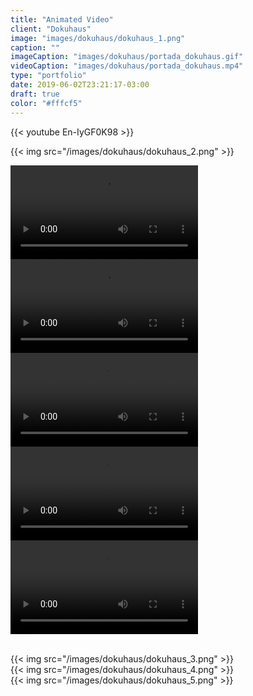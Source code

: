 ```yaml
---
title: "Animated Video"
client: "Dokuhaus"
image: "images/dokuhaus/dokuhaus_1.png"
caption: ""
imageCaption: "images/dokuhaus/portada_dokuhaus.gif"
videoCaption: "images/dokuhaus/portada_dokuhaus.mp4"
type: "portfolio"
date: 2019-06-02T23:21:17-03:00
draft: true
color: "#fffcf5"
---
```


{{< youtube En-IyGF0K98 >}}
<br class="py-5">

{{< img src="/images/dokuhaus/dokuhaus_2.png" >}}

<div class="container">
	<div class="row">
		<div class="col-12 py-2">
			<div class="embed-responsive embed-responsive-16by9">
				<video loop>
					<source src="/images/dokuhaus/dokuhaus_micro_2.mp4" type="video/mp4">
					Your browser does not support the video tag.
				</video>
			</div>
		</div>
	</div>
	<div class="row">
		<div class="col-12 col-md-6 py-2">
			<div class="embed-responsive embed-responsive-4by3">
				<video loop>
					<source src="/images/dokuhaus/dokuhaus_micro_1.mp4" type="video/mp4">
					Your browser does not support the video tag.
				</video>
			</div>
		</div>
		<div class="col-12 col-md-6 py-2">
			<div class="embed-responsive embed-responsive-4by3">
				<video loop>
					<source src="/images/dokuhaus/dokuhaus_micro_5.mp4" type="video/mp4">
					Your browser does not support the video tag.
				</video>
			</div>
		</div>
	</div>
	<div class="row">
		<div class="col-12 col-md-6 py-2">
			<div class="embed-responsive embed-responsive-4by3">
				<video loop>
					<source src="/images/dokuhaus/dokuhaus_micro_3.mp4" type="video/mp4">
					Your browser does not support the video tag.
				</video>
			</div>
		</div>
		<div class="col-12 col-md-6 py-2">
			<div class="embed-responsive embed-responsive-4by3">
				<video loop>
					<source src="/images/dokuhaus/dokuhaus_micro_4.mp4" type="video/mp4">
					Your browser does not support the video tag.
				</video>
			</div>
		</div>
	</div>
</div>
<br class="py-5">

{{< img src="/images/dokuhaus/dokuhaus_3.png" >}}
<br class="py-3">
{{< img src="/images/dokuhaus/dokuhaus_4.png" >}}
<br class="py-3">
{{< img src="/images/dokuhaus/dokuhaus_5.png" >}}